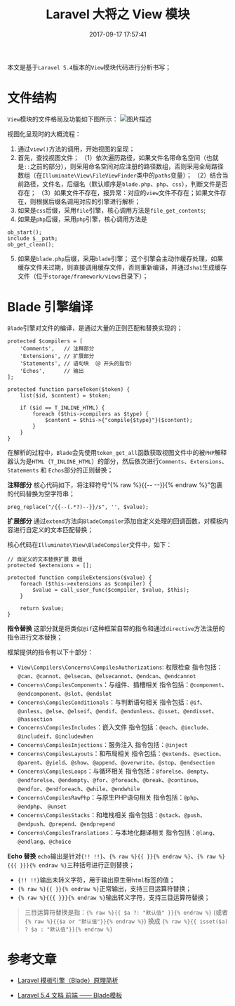 ﻿---
title: Laravel 大将之 View 模块
date: 2017-09-17 17:57:41
description: 介绍如何使用 View 模块
tags:
- Laravel-5.4
categories:
- Laravel
copyright: false
---

本文是基于`Laravel 5.4`版本的`View`模块代码进行分析书写；

# 文件结构
`View`模块的文件格局及功能如下图所示：
![图片描述][1]

视图化呈现时的大概流程：

1. 通过`view()`方法的调用，开始视图的呈现；
2. 首先，查找视图文件；
    （1）依次遍历路径，如果文件名带命名空间（也就是`::`之前的部分），则采用命名空间对应注册的路径数组，否则采用全局路径数组（在`Illuminate\View\FileViewFinder`类中的`paths`变量）；
    （2）结合当前路径，文件名，后缀名（默认顺序是`blade.php`、`php`、`css`），判断文件是否存在；
    （3）如果文件不存在，报异常：对应的`view`文件不存在；如果文件存在，则根据后缀名调用对应的引擎进行解析；
3. 如果是`css`后缀，采用`file`引擎，核心调用方法是`file_get_contents`;
4. 如果是`php`后缀，采用`php`引擎，核心调用方法是

 ```
 ob_start();
 include $__path;
 ob_get_clean();
 ```
5. 如果是`blade.php`后缀，采用`blade`引擎；
    这个引擎会主动作缓存处理，如果缓存文件未过期，则直接调用缓存文件，否则重新编译，并通过`sha1`生成缓存文件（位于`storage/framework/views`目录下）；

# Blade 引擎编译
`Blade`引擎对文件的编译，是通过大量的正则匹配和替换实现的；

```
protected $compilers = [ 
    'Comments',   // 注释部分
    'Extensions', // 扩展部分
    'Statements', // 语句块 （@ 开头的指令）
    'Echos',      // 输出
];

protected function parseToken($token) {
    list($id, $content) = $token;
    
    if ($id == T_INLINE_HTML) {
        foreach ($this->compilers as $type) {
            $content = $this->{"compile{$type}"}($content);
        }
    }
}
```
在解析的过程中，`Blade`会先使用`token_get_all`函数获取视图文件中的被`PHP`解释器认为是`HTML`（`T_INLINE_HTML`）的部分，然后依次进行`Comments`、`Extensions`、`Statements` 和 `Echos`部分的正则替换；

**注释部分**
核心代码如下，将注释符号“{% raw %}{{-- --}}{% endraw %}”包裹的代码替换为空字符串；
```
preg_replace("/{{--(.*?)--}}/s", '', $value);
```

**扩展部分**
通过`extend`方法向`BladeCompiler`添加自定义处理的回调函数，对模板内容进行自定义的文本匹配替换；

核心代码在`Illuminate\View\BladeCompiler`文件中，如下：
```
// 自定义的文本替换扩展 数组
protected $extensions = [];

protected function compileExtensions($value) {
    foreach ($this->extensions as $compiler) {
        $value = call_user_func($compiler, $value, $this);
    }
    
    return $value;
}
```

**指令替换**
这部分就是将类似`@if`这种框架自带的指令和通过`directive`方法注册的指令进行文本替换；

框架提供的指令有以下十部分：

- `View\Compilers\Concerns\CompilesAuthorizations`: 权限检查
  指令包括：`@can`、`@cannot`、`@elsecan`、`@elsecannot`、`@endcan`、`@endcannot`
- `Concerns\CompilesComponents`：与组件、插槽相关
  指令包括：`@component`、`@endcomponent`、`@slot`、`@endslot`
- `Concerns\CompilesConditionals`：与判断语句相关
  指令包括：`@if`、`@unless`、`@else`、`@elseif`、`@endif`、`@endunless`、`@isset`、`@endisset`、`@hassection`
- `Concerns\CompilesIncludes`：嵌入文件
  指令包括：`@each`、`@include`、`@includeif`、`@includewhen`
- `Concerns\CompilesInjections`：服务注入
  指令包括：`@inject`
- `Concerns\CompilesLayouts`：和布局相关
  指令包括：`@extends`、`@section`、`@parent`、`@yield`、`@show`、`@append`、`@overwrite`、`@stop`、`@endsection`
- `Concerns\CompilesLoops`：与循环相关
  指令包括：`@forelse`、`@empty`、`@endforelse`、`@endempty`、`@for`、`@foreach`、`@break`、`@continue`、`@endfor`、`@endforeach`、`@while`、`@endwhile`
- `Concerns\CompilesRawPhp`：与原生PHP语句相关
  指令包括：`@php`、 `@endphp`、 `@unset`
- `Concerns\CompilesStacks`：和堆栈相关
  指令包括：`@stack`、`@push`、`@endpush`、`@prepend`、`@endprepend`
- `Concerns\CompilesTranslations`：与本地化翻译相关
  指令包括：`@lang`、`@endlang`、`@choice`

**Echo 替换**
`echo`输出是针对`{!! !!}`、`{% raw %}{{ }}{% endraw %}`、`{% raw %}{{{ }}}{% endraw %}`三种括号进行正则替换；

- `{!! !!}`输出未转义字符，用于输出原生带`html`标签的值；
- `{% raw %}{{ }}{% endraw %}`正常输出，支持三目运算符替换；
- `{% raw %}{{{ }}}{% endraw %}`输出转义字符，支持三目运算符替换；

> 三目运算符替换是指：`{% raw %}{{ $a ?: "默认值" }}{% endraw %}` (或者 `{% raw %}{{$a or "默认值"}}{% endraw %}`) 换成 `{% raw %}{{ isset($a) ? $a : "默认值"}}{% endraw %} `



# 参考文章
- [Laravel 模板引擎（Blade）原理简析](https://segmentfault.com/a/1190000003906422)
- [Laravel 5.4 文档  前端 —— Blade模板](http://laravelacademy.org/post/6780.html#toc_17)


  [1]: http://owk2q4gs5.bkt.clouddn.com/bVVcNa.png
